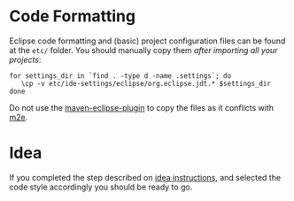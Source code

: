 # Code Formatting

Eclipse code formatting and (basic) project configuration files can be found at the `etc/` folder. You should manually 
copy them _after importing all your projects_:

    for settings_dir in `find . -type d -name .settings`; do
       \cp -v etc/ide-settings/eclipse/org.eclipse.jdt.* $settings_dir
    done

Do not use the [maven-eclipse-plugin](https://maven.apache.org/plugins/maven-eclipse-plugin/) to copy the files as it 
conflicts with [m2e](http://eclipse.org/m2e/).

# Idea

If you completed the step described on [idea instructions](ide.md#style-templates-and-inspection-settings-for-idea), and selected the code style accordingly you should be ready to go.
